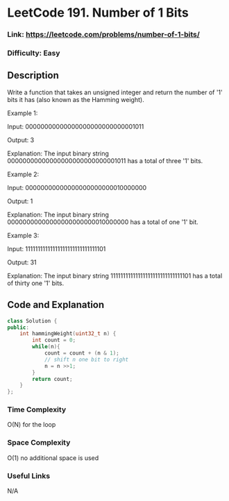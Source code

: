 # LeetCode 191. Number of 1 Bits

### Link: https://leetcode.com/problems/number-of-1-bits/

### Difficulty: Easy

## Description

Write a function that takes an unsigned integer and return the number of '1' bits it has (also known as the Hamming weight).

Example 1:

Input: 00000000000000000000000000001011

Output: 3

Explanation: The input binary string 00000000000000000000000000001011 has a total of three '1' bits.

Example 2:

Input: 00000000000000000000000010000000

Output: 1

Explanation: The input binary string 00000000000000000000000010000000 has a total of one '1' bit.

Example 3:

Input: 11111111111111111111111111111101

Output: 31

Explanation: The input binary string 11111111111111111111111111111101 has a total of thirty one '1' bits.

## Code and Explanation

```cpp
class Solution {
public:
    int hammingWeight(uint32_t n) {
        int count = 0;
        while(n){
            count = count + (n & 1);
            // shift n one bit to right
            n = n >>1;
        }
        return count;
    }
};
```

### Time Complexity
O(N) for the loop

### Space Complexity
O(1) no additional space is used

### Useful Links
N/A

